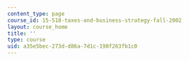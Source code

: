 ```yaml
---
content_type: page
course_id: 15-518-taxes-and-business-strategy-fall-2002
layout: course_home
title: ''
type: course
uid: a35e5bec-273d-d86a-7d1c-198f263fb1c0
---
```

